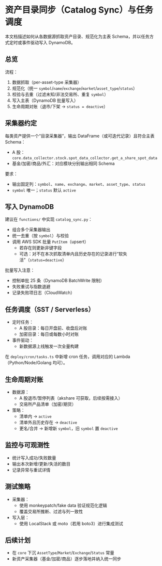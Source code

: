 # 资产目录同步（Catalog Sync）与任务调度

本文档描述如何从各数据源抓取资产目录、规范化为主表 Schema，并以任务方式定时或事件驱动写入 DynamoDB。

## 总览

流程：

1. 数据抓取（per-asset-type 采集器）
2. 规范化（统一 `symbol`/`name`/`exchange`/`market`/`asset_type`/`status`）
3. 校验与去重（过滤未知/非法交易所、重复 `symbol`）
4. 写入主表（DynamoDB 批量写入）
5. 生命周期对账（退市/下架 -> `status = deactive`）

## 采集器约定

每类资产提供一个“目录采集器”，输出 DataFrame（或可迭代记录）且符合主表 Schema：

- A 股：`core.data_collector.stock.spot_data_collector.get_a_share_spot_data`
- 基金/加密/商品/外汇：对应模块分别输出相同 Schema

要求：

- 输出固定列：`symbol`、`name`、`exchange`、`market`、`asset_type`、`status`
- `symbol` 唯一；`status` 默认 `active`

## 写入 DynamoDB

建议在 `functions/` 中实现 `catalog_sync.py`：

- 组合多个采集器输出
- 统一去重（按 `symbol`）与校验
- 调用 AWS SDK 批量 `PutItem`（upsert）
  - 若存在则更新非键字段
  - 可选：对不在本次抓取清单内且历史存在的记录进行“软失活”（`status=deactive`）

批量写入注意：

- 控制单批 25 条（DynamoDB BatchWrite 限制）
- 失败重试与指数退避
- 记录失败项日志（CloudWatch）

## 任务调度（SST / Serverless）

- 定时任务：
  - A 股目录：每日开盘前、收盘后对账
  - 加密目录：每日或每数小时对账
- 事件驱动：
  - 新数据源上线触发一次全量构建

在 `deploy/cron/tasks.ts` 中新增 cron 任务，调用对应的 Lambda（Python/Node/Golang 均可）。

## 生命周期对账

- 数据源：
  - A 股退市/暂停列表（akshare 可获取，后续按需接入）
  - 交易所产品清单（加密/期货）
- 策略：
  - 清单内 -> `active`
  - 清单外且历史存在 -> `deactive`
  - 更名/合并 -> 新增新 `symbol`，旧 `symbol` 置 `deactive`

## 监控与可观测性

- 统计写入成功/失败数量
- 输出本次新增/更新/失活的数目
- 记录异常与重试详情

## 测试策略

- 采集器：
  - 使用 monkeypatch/fake data 验证规范化逻辑
  - 覆盖交易所推断、过滤与列一致性
- 写入层：
  - 使用 LocalStack 或 moto（若用 boto3）进行集成测试

## 后续计划

- 在 `core` 下沉 `AssetType`/`Market`/`Exchange`/`Status` 常量
- 新资产采集器（基金/加密/商品）逐步落地并纳入统一同步
